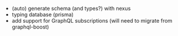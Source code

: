 - (auto) generate schema (and types?) with nexus
- typing database (prisma)
- add support for GraphQL subscriptions (will need to migrate from graphql-boost)
